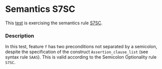 # Semantics S7SC

This [test](.) is exercising the semantics rule [S7SC](../Readme.md).

### Description

In this test, feature `f` has two preconditions not separated by a semicolon, despite the specification of the construct `Assertion_clause_list` (see syntax rule `SAAS`). This is valid according to the Semicolon Optionality rule `S7SC`.
